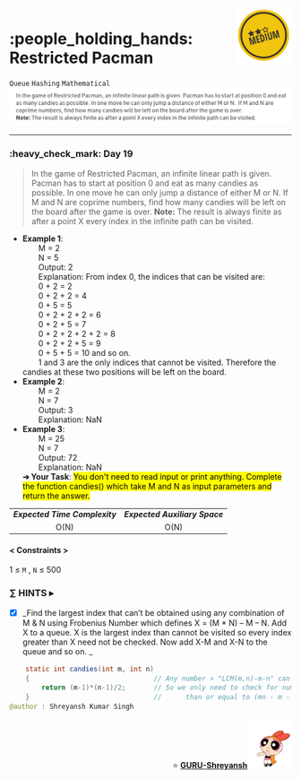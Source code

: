 <img align='right' src="https://github.com/guru-shreyansh/GeeksforGeeks-30-Days-of-Code/blob/main/!DOC!/Medium%232.png" width="100">
<h1>:people_holding_hands: Restricted Pacman</h1>

`Queue`
`Hashing`
`Mathematical`
<img align='centre' src="https://github.com/guru-shreyansh/GeeksforGeeks-30-Days-of-Code/blob/main/Day%3C19%3E/D19.png">
________________________________________________________________________________________________________________________________________________________
<h3>:heavy_check_mark: Day 19</h3>
<blockquote>In the game of Restricted Pacman, an infinite linear path is given. Pacman has to start at position 0 and eat as many candies as possible. In one move he can only jump a distance of either M or N.  If M and N are coprime numbers, find how many candies will be left on the board after the game is over.
  <b>Note:</b> The result is always finite as after a point X every index in the infinite path can be visited.</blockquote>

* **Example 1**:<br>
&emsp;&emsp;M = 2<br>
&emsp;&emsp;N = 5<br>
&emsp;&emsp;Output: 2<br>
&emsp;&emsp;Explanation: From index 0, the indices that can be visited are:<br>
&emsp;&emsp;0 + 2 = 2<br>
&emsp;&emsp;0 + 2 + 2 = 4<br>
&emsp;&emsp;0 + 5 = 5<br>
&emsp;&emsp;0 + 2 + 2 + 2 = 6<br>
&emsp;&emsp;0 + 2 + 5 = 7<br>
&emsp;&emsp;0 + 2 + 2 + 2 + 2 = 8<br>
&emsp;&emsp;0 + 2 + 2 + 5 = 9<br>
&emsp;&emsp;0 + 5 + 5 = 10 and so on.<br>
&emsp;&emsp;1 and 3 are the only indices that cannot be visited. Therefore the candies at these two positions will be left on the board.<br>
* **Example 2**:<br>
&emsp;&emsp;M = 2<br>
&emsp;&emsp;N = 7<br>
&emsp;&emsp;Output: 3<br>
&emsp;&emsp;Explanation: NaN<br>
* **Example 3**:<br>
&emsp;&emsp;M = 25<br>
&emsp;&emsp;N = 7<br>
&emsp;&emsp;Output: 72<br>
&emsp;&emsp;Explanation: NaN<br>
**➔ Your Task**:
<mark>You don't need to read input or print anything. Complete the function candies() which take M and N as input parameters and return the answer.</mark>

<table align="center">
      <tr><td><em><b>Expected Time Complexity</td> <td><em><b>Expected Auxiliary Space</td></tr>
      <tr><td align="center">O(N)</td> <td align="center">O(N)</td></tr>
</table>

#### < Constraints >
1  ≤ ` M ` , ` N ` ≤  500<br>

###      ∑ HINTS ▸
- [x] _Find the largest index that can’t be obtained using any combination of M & N using Frobenius Number which defines X = (M * N) – M – N. Add X to a queue. X is the largest index than cannot be visited so every index greater than X need not be checked. Now add X-M and X-N to the queue and so on. _
```java
    static int candies(int m, int n)
    {                               // Any number > "LCM(m,n)-m-n" can be formed
        return (m-1)*(n-1)/2;       // So we only need to check for numbers less
    }                               //      than or equal to (mn - m - n)
@author : Shreyansh Kumar Singh
```
<p align="right"> ⭐️ <a href="https://github.com/GURU-Shreyansh" target="_blank"> <b>GURU-Shreyansh</b></a>
      <img src="https://github.com/guru-shreyansh/GeeksforGeeks-30-Days-of-Code/blob/main/!DOC!/GIF--Happy-Powerpuff-Girls-Qakyyrk1IKwuK8YtQ6.gif" width="75"> </p>
<!--
#GURU ツ
-->
